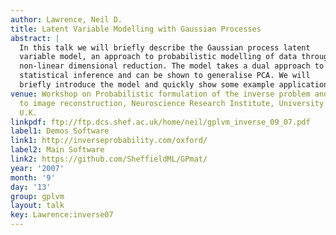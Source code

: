 ```yaml
---
author: Lawrence, Neil D.
title: Latent Variable Modelling with Gaussian Processes
abstract: |
  In this talk we will briefly describe the Gaussian process latent
  variable model, an approach to probabilistic modelling of data through
  non-linear dimensional reduction. The model takes a dual approach to
  statistical inference and can be shown to generalise PCA. We will
  briefly introduce the model and quickly show some example applications.
venue: Workshop on Probabilistic formulation of the inverse problem and application
  to image reconstruction, Neuroscience Research Institute, University of Manchester,
  U.K.
linkpdf: ftp://ftp.dcs.shef.ac.uk/home/neil/gplvm_inverse_09_07.pdf
label1: Demos Software
link1: http://inverseprobability.com/oxford/
label2: Main Software
link2: https://github.com/SheffieldML/GPmat/
year: '2007'
month: '9'
day: '13'
group: gplvm
layout: talk
key: Lawrence:inverse07
---
```

